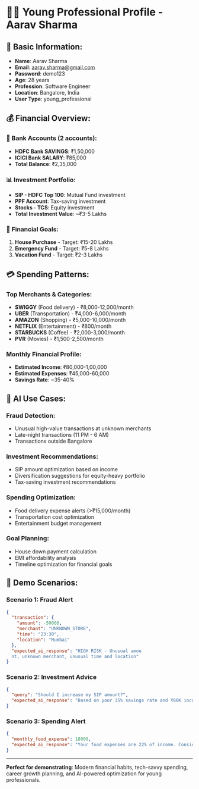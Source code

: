 # 👨‍💻 **Young Professional Profile - Aarav Sharma**

## 👤 **Basic Information:**
- **Name**: Aarav Sharma
- **Email**: aarav.sharma@gmail.com
- **Password**: demo123
- **Age**: 28 years
- **Profession**: Software Engineer
- **Location**: Bangalore, India
- **User Type**: young_professional

## 💰 **Financial Overview:**

### **🏦 Bank Accounts (2 accounts):**
- **HDFC Bank SAVINGS**: ₹1,50,000
- **ICICI Bank SALARY**: ₹85,000
- **Total Balance**: ₹2,35,000

### **📊 Investment Portfolio:**
- **SIP - HDFC Top 100**: Mutual Fund investment
- **PPF Account**: Tax-saving investment
- **Stocks - TCS**: Equity investment
- **Total Investment Value**: ~₹3-5 Lakhs

### **🎯 Financial Goals:**
1. **House Purchase** - Target: ₹15-20 Lakhs
2. **Emergency Fund** - Target: ₹5-8 Lakhs
3. **Vacation Fund** - Target: ₹2-3 Lakhs

## 💳 **Spending Patterns:**

### **Top Merchants & Categories:**
- **SWIGGY** (Food delivery) - ₹8,000-12,000/month
- **UBER** (Transportation) - ₹4,000-6,000/month
- **AMAZON** (Shopping) - ₹5,000-10,000/month
- **NETFLIX** (Entertainment) - ₹800/month
- **STARBUCKS** (Coffee) - ₹2,000-3,000/month
- **PVR** (Movies) - ₹1,500-2,500/month

### **Monthly Financial Profile:**
- **Estimated Income**: ₹80,000-1,00,000
- **Estimated Expenses**: ₹45,000-60,000
- **Savings Rate**: ~35-40%

## 🤖 **AI Use Cases:**

### **Fraud Detection:**
- Unusual high-value transactions at unknown merchants
- Late-night transactions (11 PM - 6 AM)
- Transactions outside Bangalore

### **Investment Recommendations:**
- SIP amount optimization based on income
- Diversification suggestions for equity-heavy portfolio
- Tax-saving investment recommendations

### **Spending Optimization:**
- Food delivery expense alerts (>₹15,000/month)
- Transportation cost optimization
- Entertainment budget management

### **Goal Planning:**
- House down payment calculation
- EMI affordability analysis
- Timeline optimization for financial goals

## 🎯 **Demo Scenarios:**

### **Scenario 1: Fraud Alert**
```json
{
  "transaction": {
    "amount": -50000,
    "merchant": "UNKNOWN_STORE",
    "time": "23:30",
    "location": "Mumbai"
  },
  "expected_ai_response": "HIGH RISK - Unusual amou
  nt, unknown merchant, unusual time and location"
}
```

### **Scenario 2: Investment Advice**
```json
{
  "query": "Should I increase my SIP amount?",
  "expected_ai_response": "Based on your 35% savings rate and ₹80K income, you can increase SIP to ₹25,000/month"
}
```

### **Scenario 3: Spending Alert**
```json
{
  "monthly_food_expense": 18000,
  "expected_ai_response": "Your food expenses are 22% of income. Consider reducing Swiggy orders by 30%"
}
```

---

**Perfect for demonstrating**: Modern financial habits, tech-savvy spending, career growth planning, and AI-powered optimization for young professionals.